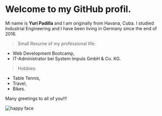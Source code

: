 # Welcome to my GitHub profil.

Mi name is **Yuri Padilla** and I am originally from Havana, Cuba. I studied Industrial Engineering and I have been living in Germany since the end of 2016.

> Small Resume of my professional life:
- Web Development Bootcamp,
- IT-Administrator bei System Impuls GmbH & Co. KG.

> Hobbies:
- Table Tennis,
- Travel,
- Bikes.

Many greetings to all of you!!!

![happy face](https://1.bp.blogspot.com/-OGvT0i7WAsA/T73fh32C_sI/AAAAAAAAAjQ/A-aIOCDJmB0/s1600/Smiley_Face_1_.png)
